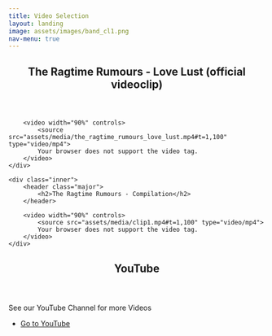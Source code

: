 ```yaml
---
title: Video Selection
layout: landing
image: assets/images/band_cl1.png
nav-menu: true
---
```


<!-- Main -->
<div id="main">

<!-- One -->
<section id="one">
	<div class="inner">
		<header class="major">
			<h2>The Ragtime Rumours - Love  Lust (official videoclip)</h2>
		</header>
		
        <video width="90%" controls>
            <source src="assets/media/the_ragtime_rumours_love_lust.mp4#t=1,100" type="video/mp4">
            Your browser does not support the video tag.
        </video>
	</div>
	
	<div class="inner">
		<header class="major">
			<h2>The Ragtime Rumours - Compilation</h2>
		</header>
		
        <video width="90%" controls>
            <source src="assets/media/clip1.mp4#t=1,100" type="video/mp4">
            Your browser does not support the video tag.
        </video>
	</div>
</section>

<!-- Three -->
<section id="three">
	<div class="inner">
        <div class="media-link"> <!-- use wrapper.scss, media section -->
            <header class="major">
                <h2>YouTube</h2>
            </header>
            <p>See our YouTube Channel for more Videos</p>
            <ul class="actions">
                    <li><a href="https://www.youtube.com/channel/UCfR8kd-uStZtnWbsWVIPfsQ" class="button next" target="_blank">Go to YouTube</a></li>
            </ul>
        </div>
	</div>
</section>

</div>
